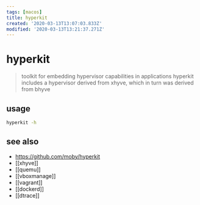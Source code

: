 ```yaml
---
tags: [macos]
title: hyperkit
created: '2020-03-13T13:07:03.833Z'
modified: '2020-03-13T13:21:37.271Z'
---
```


# hyperkit

> toolkit for embedding hypervisor capabilities in applications
> hyperkit includes a hypervisor derived from xhyve, which in turn was derived from bhyve

## usage
```sh
hyperkit -h
```

## see also
- https://github.com/moby/hyperkit
- [[xhyve]]
- [[quemu]]
- [[vboxmanage]]
- [[vagrant]]
- [[dockerd]]
- [[dtrace]]
